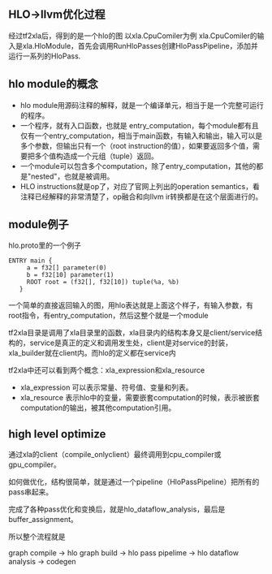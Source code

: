 ## HLO->llvm优化过程
经过tf2xla后，得到的是一个hlo的图
以xla.CpuComiler为例
xla.CpuComiler的输入是xla.HloModule，首先会调用RunHloPasses创建HloPassPipeline，添加并运行一系列的HloPass.
## hlo module的概念
+ hlo module用源码注释的解释，就是一个编译单元，相当于是一个完整可运行的程序。
+ 一个程序，就有入口函数，也就是 entry_computation，每个module都有且仅有一个entry_computation，相当于main函数，有输入和输出，输入可以是多个参数，但输出只有一个（root instruction的值），如果要返回多个值，需要把多个值构造成一个元组（tuple）返回。
+ 一个module可以包含多个computation，除了entry_computation，其他的都是"nested"，也就是被调用。
+ HLO instructions就是op了，对应了官网上列出的operation semantics，看注释已经解释的非常清楚了，op融合和向llvm ir转换都是在这个层面进行的。
## module例子
hlo.proto里的一个例子
```
ENTRY main {
     a = f32[] parameter(0)
     b = f32[10] parameter(1)
     ROOT root = (f32[], f32[10]) tuple(%a, %b)
   }
```
一个简单的直接返回输入的图，用hlo表达就是上面这个样子，有输入参数，有root指令，有entry_computation，然后这整个就是一个module

tf2xla目录是调用了xla目录里的函数，xla目录内的结构本身又是client/service结构的，service是真正的定义和调用发生处，client是对service的封装，xla_builder就在client内。而hlo的定义都在service内

tf2xla中还可以看到两个概念：xla_expression和xla_resource

+ xla_expression 可以表示常量、符号值、变量和列表。
+ xla_resource 表示hlo中的变量，需要嵌套computation的时候，表示被嵌套computation的输出，被其他computation引用。

## high level optimize
通过xla的client（compile_onlyclient）最终调用到cpu_compiler或gpu_compiler。

如何做优化，结构很简单，就是通过一个pipeline（HloPassPipeline）把所有的pass串起来。

完成了各种pass优化和变换后，就是hlo_dataflow_analysis，最后是buffer_assignment。

所以整个流程就是

graph compile -> hlo graph build -> hlo pass pipelime -> hlo dataflow analysis -> codegen